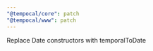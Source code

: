 ```yaml
---
"@tempocal/core": patch
"@tempocal/www": patch
---
```


Replace Date constructors with temporalToDate
